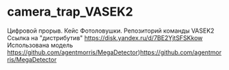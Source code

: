 # camera_trap_VASEK2
Цифровой прорыв. Кейс Фотоловушки. Репозиторий команды VASEK2
<br>Ссылка на "дистрибутив" https://disk.yandex.ru/d/7BE2YjtSFSKkow
<br>Использована модель https://github.com/agentmorris/MegaDetector)https://github.com/agentmorris/MegaDetector
